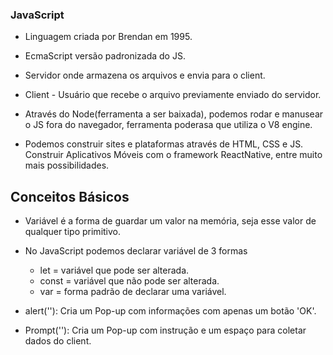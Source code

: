 ### JavaScript

- Linguagem criada por Brendan em 1995.
- EcmaScript versão padronizada do JS.
- Servidor onde armazena os arquivos e envia para o client.
- Client - Usuário que recebe o arquivo previamente enviado do servidor.

- Através do Node(ferramenta a ser baixada), podemos rodar e manusear o JS fora do navegador, ferramenta poderasa que utiliza o V8 engine.
- Podemos construir sites e plataformas através de HTML, CSS e JS. Construir Aplicativos Móveis com o framework ReactNative, entre muito mais possibilidades.

## Conceitos Básicos

- Variável é a forma de guardar um valor na memória, seja esse valor de qualquer tipo primitivo.

- No JavaScript podemos declarar variável de 3 formas
    - let = variável que pode ser alterada.
    - const = variável que não pode ser alterada.
    - var = forma padrão de declarar uma variável.

- alert(''): Cria um Pop-up com informações com apenas um botão 'OK'.
- Prompt(''): Cria um Pop-up com instrução e um espaço para coletar dados do client.

